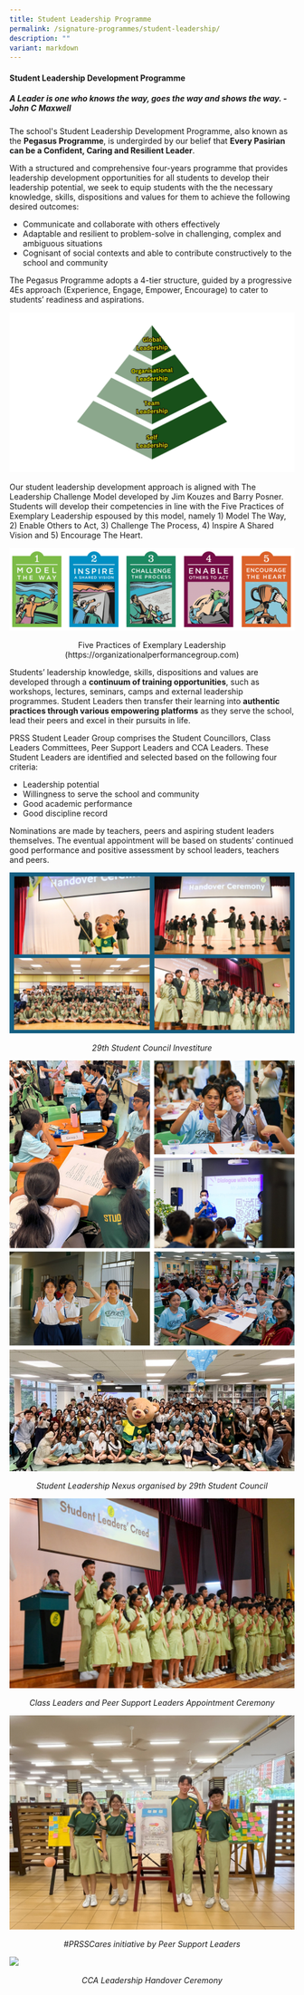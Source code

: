 ```yaml
---
title: Student Leadership Programme
permalink: /signature-programmes/student-leadership/
description: ""
variant: markdown
---
```

#### **Student Leadership Development Programme**  

##### A Leader is one who knows the way, goes the way and shows the way.  - John C Maxwell 

The school's Student Leadership Development Programme, also known as the **Pegasus Programme**, is undergirded by our belief that **Every Pasirian can be a Confident, Caring and Resilient Leader**. 

With a structured and comprehensive four-years programme that provides leadership development opportunities for all students to develop their leadership potential, we seek to equip students with the the necessary knowledge, skills, dispositions and values for them to achieve the following desired outcomes: 
* Communicate and collaborate with others effectively
* Adaptable and resilient to problem-solve in challenging, complex and ambiguous situations
* Cognisant of social contexts and able to contribute constructively to the school and community 

The Pegasus Programme adopts a 4-tier structure, guided by a progressive 4Es approach (Experience, Engage, Empower, Encourage) to cater to students’ readiness and aspirations.

![](/images/Signature%20Programmes/Student%20Leadership/1__NEW__Student_Leadership_Development_Tier_png.png)

Our student leadership development approach is aligned with The Leadership Challenge Model developed by Jim Kouzes and Barry Posner. Students will develop their competencies in line with the Five Practices of Exemplary Leadership espoused by this model, namely 1) Model The Way, 2) Enable Others to Act, 3) Challenge The Process, 4) Inspire A Shared Vision and 5) Encourage The Heart.

![](/images/Signature%20Programmes/Student%20Leadership/2_Leadership_Challenge_Model.png)
<p align="center">Five Practices of Exemplary Leadership (https://organizationalperformancegroup.com)</p>

Students’ leadership knowledge, skills, dispositions and values are developed through a <b>continuum of training opportunities</b>, such as workshops, lectures, seminars, camps and external leadership programmes. Student Leaders then transfer their learning into <b>authentic practices through various empowering platforms</b> as they serve the school, lead their peers and excel in their pursuits in life. 

PRSS Student Leader Group comprises the Student Councillors, Class Leaders Committees, Peer Support Leaders and CCA Leaders. These Student Leaders are identified and selected based on the following four criteria: 

* Leadership potential
* Willingness to serve the school and community
* Good academic performance
* Good discipline record 

Nominations are made by teachers, peers and aspiring student leaders themselves. The eventual appointment will be based on students’ continued good performance and positive assessment by school leaders, teachers and peers.

![29th Student Council Investiture](/images/Signature%20Programmes/Student%20Leadership/1__School_Website__caption___29th_Student_Council_Investiture_.jpg)
<center><i>29th Student Council Investiture</i></center>
	
![Student Leadership Nexus organised by 29th Student Council](/images/Signature%20Programmes/Student%20Leadership/2__School_Website__caption___Student_Leadership_Nexus_organised_by_29th_Student_Council_.jpg)
<center><i>Student Leadership Nexus organised by 29th Student Council</i></center>

![Student Leadership Nexus organised by 29th Student Council](/images/Signature%20Programmes/Student%20Leadership/3__School_Website__caption___Class_Leaders_and_Peer_Support_Leaders_Appointment_Ceremony_.jpg)
<center><i>Class Leaders and Peer Support Leaders Appointment Ceremony</i></center>

![](/images/Signature%20Programmes/Student%20Leadership/6__NEW__PRSSCares_Movement.jpg)<center><i>#PRSSCares initiative by Peer Support Leaders</i></center>

![](/images/Signature%20Programmes/Student%20Leadership/7__NEW__CCA_Leadership_Handover_Ceremony.jpg)<center><i>CCA Leadership Handover Ceremony</i></center>